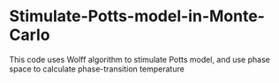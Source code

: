 # Stimulate-Potts-model-in-Monte-Carlo
This code uses Wolff algorithm to stimulate Potts model, and use phase space to calculate phase-transition temperature
